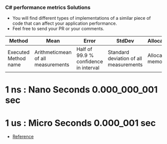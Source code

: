 ### C# performance metrics Solutions

 - You will find different types of implementations of a similar piece of code that can affect your application performance.
 - Feel free to send your PR or your comments.


 
|       Method			|       Mean							|     Error								 |    StdDev							  | Allocated			|
|-----------------------|---------------------------------------|----------------------------------------|----------------------------------------|---------------------
| Executed Method name	|  Arithmeticmean of all measurements	| Half of 99.9 % confidence	in interval	 | Standard deviation of all measurements | Allocated memory	|	
												   								 																	

# 1 ns : Nano Seconds 0.000_000_001 sec
# 1 us : Micro Seconds 0.000_001 sec

- [Reference](https://aakinshin.net/posts/stephen-toub-benchmarks-part1/)